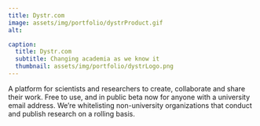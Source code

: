 ```yaml
---
title: Dystr.com
image: assets/img/portfolio/dystrProduct.gif
alt:

caption:
  title: Dystr.com
  subtitle: Changing academia as we know it
  thumbnail: assets/img/portfolio/dystrLogo.png
---
```

A platform for scientists and researchers to create, collaborate and share their work. Free to use, and in public beta now for anyone with a university email address. We’re whitelisting non-university organizations that conduct and publish research on a rolling basis.
